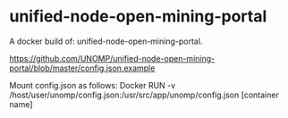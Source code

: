 # unified-node-open-mining-portal
A docker build of: unified-node-open-mining-portal.

https://github.com/UNOMP/unified-node-open-mining-portal/blob/master/config.json.example

Mount config.json as follows:
Docker RUN -v /host/user/unomp/config.json:/usr/src/app/unomp/config.json [container name]
